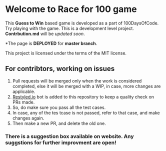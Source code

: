 # Welcome to Race for 100 game

This **Guess to Win** based game is developed as a part of 100DaysOfCode. Try playing with the game.
This is a development level project. **Contrbution.md** will be *updated soon*.

*The page is **DEPLOYED** for **master branch**.

This project is licensed under the terms of the MIT license.

## For contribtors, working on issues
1. Pull requests will be merged only when the work is considered completed, else it will be merged with a WIP, in case, more changes are applicable.
2. [Restyled.io](https://restyled.io/) bot is added to this repository to keep a quality check on PRs made.
3. So, do make sure you pass all the test cases.
4. In case, any of the tes tcase is not passed, refer to that case, and make changes again.
5. Then make a new PR, and delete the old one.

### There is a suggestion box available on website. Any suggstions for further improvment are open!

